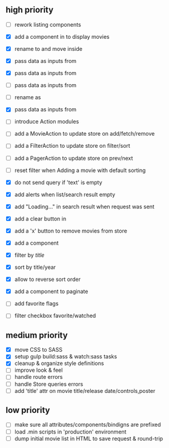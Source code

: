 ## high priority

- [ ] rework listing components
 - [x] add a <movy-grid> component in <movy-list> to display movies
 - [x] rename <movy-list-item> to <movy-grid-item> and move inside <movy-grid>
 - [x] pass <movy-grid>   data as inputs from <movy-list>
 - [x] pass <movy-filter> data as inputs from <movy-list>
 - [ ] pass <movy-pager>  data as inputs from <movy-list>
 - [ ] rename <movy-filter-sort-control> as <movy-sort-control>
 - [x] pass <movy-sort-control> data as inputs from <movy-list>

- [ ] introduce Action modules
 - [ ] add a MovieAction to update store on add/fetch/remove
 - [ ] add a FilterAction to update store on filter/sort
 - [ ] add a PagerAction to update store on prev/next

- [ ] reset filter when Adding a movie with default sorting
- [x] do not send query if 'text' is empty

- [x] add alerts when list/search result empty
- [x] add "Loading..." in search result when request was sent
- [x] add a clear button in <movy-search>

- [x] add a 'x' button to remove movies from store

- [x] add a <movy-list-filter> component
 - [x] filter by *title*
 - [x] sort by title/year
 - [x] allow to reverse sort order
- [x] add a <movy-list-pager>  component to paginate

- [ ] add favorite flags
- [ ] filter checkbox favorite/watched

## medium priority

- [x] move CSS to SASS
- [x] setup gulp build:sass & watch:sass tasks
- [x] cleanup & organize style definitions
- [ ] improve look & feel
- [ ] handle route errors
- [ ] handle Store queries errors
- [ ] add 'title' attr on movie title/release date/controls,poster

## low priority

- [ ] make sure all attributes/components/bindigns are prefixed
- [ ] load .min scripts in 'production' environment
- [ ] dump initial movie list in HTML to save request & round-trip
